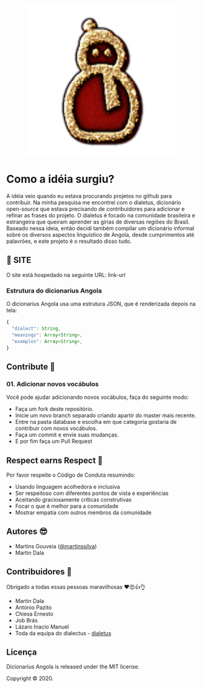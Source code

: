 <p align="center">
  <img width="400" height="auto" src="resource/icon/favicon.png"/>
</p>

# Como a idéia surgiu?

 A idéia veio quando eu estava procurando projetos no github para contribuir. Na minha pesquisa me encontrei com o dialetus, dicionário open-source que estava precisando de contribuidores para adicionar e refinar as frases do projeto. O dialetus é focado na comunidade brasileira e estrangeira que queiram aprender as gírias de diversas regiões do Brasil. Baseado nessa ideia, então decidi também compilar um dicionário informal sobre os diversos aspectos linguístico de Angola, desde cumprimentos até palavrões, e este projeto é o resultado disso tudo.

## 📃 SITE

O site está hospedado na seguinte URL: link-url


### Estrutura do dicionarius Angola

O dicionarius Angola usa uma estrutura JSON, que é renderizada depois na tela:

```js
{
  "dialect": String,
  "meanings": Array<String>,
  "examples": Array<String>,
}
```


## Contribute 🍕
### 01. Adicionar novos vocábulos

Você pode ajudar adicionando novos vocábulos, faça do seguinte modo:

- Faça um fork deste repositório.
- Inicie um novo branch separado criando apartir do master mais recente.
- Entre na pasta database e escolha em que categoria gostaria de contribuir com novos vocábulos.
- Faça um commit e envie suas mudanças.
- E por fim faça um Pull Request

## Respect earns Respect 👏

Por favor respeite o Código de Conduta resumindo:

- Usando linguagem acolhedora e inclusiva
- Ser respeitoso com diferentes pontos de vista e experiências
- Aceitando graciosamente críticas construtivas
- Focar o que é melhor para a comunidade
- Mostrar empatia com outros membros da comunidade

## Autores 😎

- Martins Gouveia ([@martinssilva](https://martinssilva.github.io/))
- Martin Dala

## Contribuidores 🎉
Obrigado a todas essas pessoas maravilhosas ❤😍👍👌

- Martin Dala
- António Pazito
- Chiesa Ernesto
- Job Brás
- Lázaro Inacio Manuel
- Toda da equipa do dialectus - [dialetus](https://github.com/mvfsillva/dialetus)

## Licença

Dicionarius Angola is released under the MIT license.

Copyright © 2020.